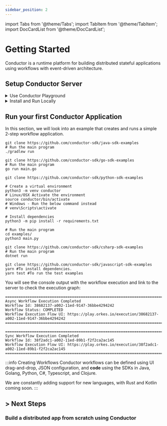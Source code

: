 ```yaml
---
sidebar_position: 2
---
```

import Tabs from '@theme/Tabs';
import TabItem from '@theme/TabItem';
import DocCardList from '@theme/DocCardList';

# Getting Started
Conductor is a runtime platform for building distributed stateful applications using workflows with event-driven architecture.

## Setup Conductor Server

<details><summary>Use Conductor Playground</summary>
<p>
The Playground is the easiest way to get started; that provides a fully featured enterprise version of Conductor. 
<br/>
In order to use the playground, authorization keys are required, which you can generate quickly by following the steps below:

1. Login to [Playground](https://play.orkes.io/)
2. Navigate to **Access Control > Applications** from the left menu.
3. Click **Create Application**, and provide an app name.
4. Once the application is created, navigate to the **Actions** section and click the edit button.
5. Click __Create Access Key__ to create the KEY and SECRET.  A dialog box opens with the newly generated Key and Secret.

:::info
Ensure to copy and store the Key and Secret in a safe location, as they would be displayed only once.
:::

#### Setup environment variables
```shell
export KEY=<Your KEY>
export SECRET=<Your SECRET>
export CONDUCTOR_SERVER_URL=https://play.orkes.io/api
```
</p>
</details>

<details><summary>Install and Run Locally</summary>
<p>

#### Pre-requisites: `Docker`
Run the following command on the Unix, Linux, or Mac OSX to download the container and start.
```shell
curl https://raw.githubusercontent.com/orkes-io/orkes-conductor-community/main/scripts/run_local.sh | sh
```

Alternatively, you can also run the container command explicitly:
```shell
docker run --init -p 8080:8080 -p 1234:5000 --mount source=redis,target=/redis \
--mount source=postgres,target=/pgdata orkesio/orkes-conductor-community-standalone:latest
```

#### Setup environment variables
```shell
export CONDUCTOR_SERVER_URL=http://localhost:8080/api
```

</p>
</details>


## Run your first Conductor Application
In this section, we will look into an example that creates and runs a simple 2-step workflow application.

<Tabs>
<TabItem value="Java" label="Java">

```shell
git clone https://github.com/conductor-sdk/java-sdk-examples
# Run the main program
./gradlew run

```
</TabItem>
<TabItem value="Golang" label="Golang">

```shell
git clone https://github.com/conductor-sdk/go-sdk-examples
# Run the main program
go run main.go
```
</TabItem>
<TabItem value="Python" label="Python">

```shell
git clone https://github.com/conductor-sdk/python-sdk-examples

# Create a virtual environment
python3 -m venv conductor
# Linux/OSX Activate the environment
source conductor/bin/activate
# Windows - Run the below command instead
# venv\Scripts\activate

# Install dependencies
python3 -m pip install -r requirements.txt

# Run the main program
cd examples/
python3 main.py

```
</TabItem>
<TabItem value="CSharp" label="CSharp">

```shell
git clone https://github.com/conductor-sdk/csharp-sdk-examples
# Run the main program
dotnet run
```
</TabItem>
<TabItem value="Javascript" label="Javascript">

```shell
git clone https://github.com/conductor-sdk/javascript-sdk-examples
yarn #To install dependencies.
yarn test #To run the test examples
```
</TabItem>
<TabItem value="Clojure" label="Clojure">
</TabItem>
</Tabs>

You will see the console output with the workflow execution and link to the server to check the execution graph:

```shell
=======================================================================================
Async Workflow Execution Completed
Workflow Id: 38682137-a002-11ed-9147-36bbe4294242
Workflow Status: COMPLETED
Workflow Execution Flow UI: https://play.orkes.io/execution/38682137-a002-11ed-9147-36bbe4294242
=======================================================================================

=======================================================================================
Sync Workflow Execution Completed
Workflow Id: 38f2adc1-a002-11ed-89b1-f2f2ca2ac145
Workflow Execution Flow UI: https://play.orkes.io/execution/38f2adc1-a002-11ed-89b1-f2f2ca2ac145
=======================================================================================

```
:::info Creating Workflows
Conductor workflows can be defined using UI drag-and-drop, JSON configuration, and **code** using the SDKs in Java, Golang, Python, C#, Typescript, and Clojure.

We are constantly adding support for new languages, with Rust and Kotlin coming soon.
:::

## > Next Steps

### Build a distributed app from scratch using Conductor
<DocCardList />

